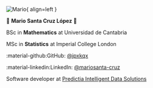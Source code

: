 ![Mario]("../reports/figures/mario.png"){ align=left }

:man: **Mario Santa Cruz López** :man:

BSc in **Mathematics** at Universidad de Cantabria

MSc in **Statistics** at Imperial College London

:material-github:GitHub: <a href="https://github.com/jpxkqx">@jpxkqx</a> 

:material-linkedin:LinkedIn: <a href="https://www.linkedin.com/in/mariosanta-cruz/">@mariosanta-cruz</a> 

Software developer at <a href="https://predictia.es/"> Predictia Intelligent Data Solutions </a> 
